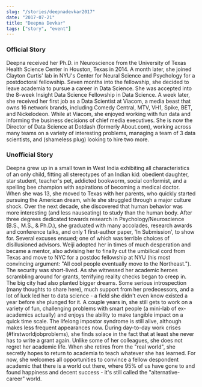 ```yaml
---
slug: "/stories/deepnadevkar2017"
date: "2017-07-21"
title: "Deepna Devkar"
tags: ["story", "event"]
---
```

### Official Story
Deepna received her Ph.D. in Neuroscience from the University of Texas Health Science Center in Houston, Texas in 2014. A month later, she joined Clayton Curtis' lab in NYU's Center for Neural Science and Psychology for a postdoctoral fellowship. Seven months into the fellowship, she decided to leave academia to pursue a career in Data Science. She was accepted into the 8-week Insight Data Science Fellowship in Data Science. A week later, she received her first job as a Data Scientist at Viacom, a media beast that owns 16 network brands, including Comedy Central, MTV, VH1, Spike, BET, and Nickelodeon. While at Viacom, she enjoyed working with fun data and informing the business decisions of chief media executives. She is now the Director of Data Science at Dotdash (formerly About.com), working across many teams on a variety of interesting problems, managing a team of 3 data scientists, and (shameless plug) looking to hire two more.

### Unofficial Story
Deepna grew up in a small town in West India exhibiting all characteristics of an only child, fitting all stereotypes of an Indian kid: obedient daughter, star student, teacher's pet, addicted bookworm, social conformist, and a spelling bee champion with aspirations of becoming a medical doctor. When she was 13, she moved to Texas with her parents, who quickly started pursuing the American dream, while she struggled through a major culture shock. Over the next decade, she discovered that human behavior was more interesting (and less nauseating) to study than the human body. After three degrees dedicated towards research in Psychology/Neuroscience (B.S., M.S., & Ph.D.), she graduated with many accolades, research awards and conference talks, and only 1 first-author paper, 'In Submission', to show for. Several excuses ensued; one of which was terrible choices of disillusioned advisors. Weiji adopted her in times of much desperation and became a mentor, also advising her to finally cut the umbilical cord from Texas and move to NYC for a postdoc fellowship at NYU (his most convincing argument: "All cool people eventually move to the Northeast."). The security was short-lived. As she witnessed her academic heroes scrambling around for grants, terrifying reality checks began to creep in. The big city had also planted bigger dreams. Some serious introspection (many thoughts to share here), much support from her predecessors, and a lot of luck led her to data science - a field she didn't even know existed a year before she plunged for it. A couple years in, she still gets to work on a variety of fun, challenging problems with smart people (a mini-lab of ex-academics actually) and enjoys the ability to make tangible impact on a quick time scale. The lifelong impostor syndrome is still alive, although makes less frequent appearances now. During day-to-day work crises (#firstworldjobproblems), she finds solace in the fact that at least she never has to write a grant again. Unlike some of her colleagues, she does not regret her academic life. When she retires from the "real world", she secretly hopes to return to academia to teach whatever she has learned. For now, she welcomes all opportunities to convince a fellow despondent academic that there is a world out there, where 95% of us have gone to and found happiness and decent success - it's still called the "alternative-career" world.